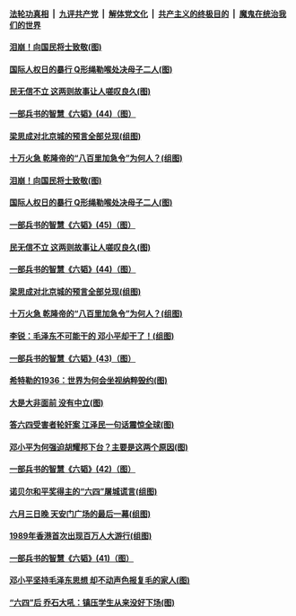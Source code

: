 ####  [法轮功真相](../../../../basic/blob/master/README.md?t=06071501) &nbsp;|&nbsp; [九评共产党](../../../../9ping.md/blob/master/README.md?t=06071501) &nbsp;|&nbsp; [解体党文化](../../../../jtdwh.md/blob/master/README.md?t=06071501)  &nbsp;|&nbsp; [共产主义的终极目的](../../../../gczydzjmd.md/blob/master/README.md?t=06071501) &nbsp;|&nbsp; [魔鬼在统治我们的世界](../../../../mgztzwmdsj.md/blob/master/README.md?t=06071501) 

#### [泪崩！向国民将士致敬(图)](../pages/p6/934063.md?t=06071501) 

#### [国际人权日的暴行 Q形绳勒喉处决母子二人(图)](../pages/p6/935183.md?t=06071501) 

#### [民无信不立 这两则故事让人嗟叹良久(图)](../pages/p6/934477.md?t=06071501) 

#### [一部兵书的智慧《六韬》(44)（图）](../pages/p6/931115.md?t=06071501) 

#### [梁思成对北京城的预言全部兑现(组图)](../pages/p6/934983.md?t=06071501) 

#### [十万火急 乾隆帝的“八百里加急令”为何人？(组图)](../pages/p6/934206.md?t=06071501) 

#### [泪崩！向国民将士致敬(图)](../pages/p6/934063.md?t=06071501) 

#### [国际人权日的暴行 Q形绳勒喉处决母子二人(图)](../pages/p6/935183.md?t=06071501) 

#### [一部兵书的智慧《六韬》(45)（图）](../pages/p6/931123.md?t=06071501) 

#### [民无信不立 这两则故事让人嗟叹良久(图)](../pages/p6/934477.md?t=06071501) 

#### [一部兵书的智慧《六韬》(44)（图）](../pages/p6/931115.md?t=06071501) 

#### [梁思成对北京城的预言全部兑现(组图)](../pages/p6/934983.md?t=06071501) 

#### [十万火急 乾隆帝的“八百里加急令”为何人？(组图)](../pages/p6/934206.md?t=06071501) 

#### [李锐：毛泽东不可能干的 邓小平却干了！(组图)](../pages/p6/934981.md?t=06071501) 

#### [一部兵书的智慧《六韬》(43)（图）](../pages/p6/931114.md?t=06071501) 

#### [希特勒的1936：世界为何会坐视纳粹毁约(图)](../pages/p6/935217.md?t=06071501) 

#### [大是大非面前 没有中立(图)](../pages/p6/934485.md?t=06071501) 

#### [答六四受害者轮奸案 江泽民一句话震惊全球(图)](../pages/p6/910379.md?t=06071501) 

#### [邓小平为何强迫胡耀邦下台？主要是这两个原因(图)](../pages/p6/935035.md?t=06071501) 

#### [一部兵书的智慧《六韬》(42)（图）](../pages/p6/931113.md?t=06071501) 

#### [诺贝尔和平奖得主的“六四”屠城谎言(组图)](../pages/p6/934150.md?t=06071501) 

#### [六月三日晚 天安门广场的最后一幕(组图)](../pages/p6/934536.md?t=06071501) 

#### [1989年香港首次出现百万人大游行(组图)](../pages/p6/935120.md?t=06071501) 

#### [一部兵书的智慧《六韬》(41)（图）](../pages/p6/931111.md?t=06071501) 

#### [邓小平坚持毛泽东思想 却不动声色报复毛的家人(图)](../pages/p6/934249.md?t=06071501) 

#### [“六四”后 乔石大吼：镇压学生从来没好下场(图)](../pages/p6/918521.md?t=06071501) 

